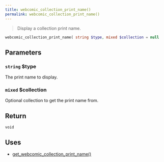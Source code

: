 ```yaml
---
title: webcomic_collection_print_name()
permalink: webcomic_collection_print_name()
---
```


> Display a collection print name.

```php
webcomic_collection_print_name( string $type, mixed $collection = null ) : void
```

## Parameters

### `string` $type
The print name to display.

### `mixed` $collection
Optional collection to get the print name from.

## Return

`void`

## Uses
- [get_webcomic_collection_print_name()](get_webcomic_collection_print_name())
